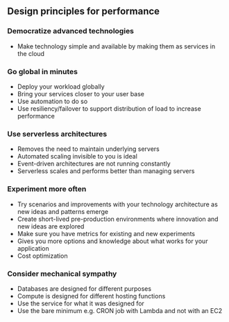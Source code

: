 ## Design principles for performance

### Democratize advanced technologies

- Make technology simple and available by making them as services in the cloud

### Go global in minutes

- Deploy your workload globally
- Bring your services closer to your user base
- Use automation to do so
- Use resiliency/failover to support distribution of load to increase performance

### Use serverless architectures

- Removes the need to maintain underlying servers
- Automated scaling invisible to you is ideal
- Event-driven architectures are not running constantly
- Serverless scales and performs better than managing servers

### Experiment more often

- Try scenarios and improvements with your technology architecture as new ideas and patterns emerge
- Create short-lived pre-production environments where innovation and new ideas are explored
- Make sure you have metrics for existing and new experiments
- Gives you more options and knowledge about what works for your application
- Cost optimization

### Consider mechanical sympathy

- Databases are designed for different purposes
- Compute is designed for different hosting functions
- Use the service for what it was designed for
- Use the bare minimum e.g. CRON job with Lambda and not with an EC2
